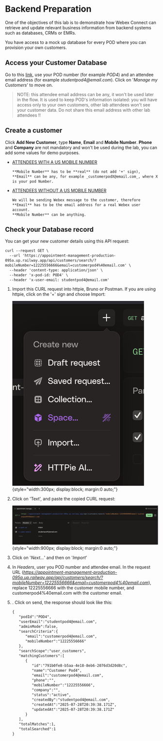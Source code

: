 # Backend Preparation

One of the objectives of this lab is to demonstrate how Webex Connect can retrieve and update relevant business information from backend systems such as databases, CRMs or EMRs.

You have access to a mock up database for every POD where you can provision your own customers.

## Access your Customer Database

Go to this [link](https://appointment-management-production-095a.up.railway.app/database.html), use your POD number (for example _POD4_) and an attendee email address (for example _studentpod4@email.com_). Click on '_Manage my Customers_' to move on.

> NOTE: this attendee email address can be any, it won't be used later in the flow. It is used to keep POD's information isolated: you will have access only to your own customers, other lab attendees won't see your customer data. Do not share this email address with other lab attendees !!

## Create a customer

Click **Add New Customer**, type **Name**, **Email** and **Mobile Number**. **Phone** and **Company** are not mandatory and won't be used during the lab, you can add some values for demo purposes.

- <ins>ATTENDEES WITH A US MOBILE NUMBER</ins>

      **Mobile Number** has to be **real** (do not add '+' sign), **Email** can be any, for example _customerpodX@email.com_, where X is your pod Number.

- <ins>ATTENDEES WITHOUT A US MOBILE NUMBER</ins>

      We will be sending Webex message to the customer, therefore **Email** has to be the email address for a real Webex user account.
      **Mobile Number** can be anything.

## Check your Database record

You can get your new customer details using this API request:

```
curl --request GET \
  --url 'https://appointment-management-production-095a.up.railway.app/api/customers/search/?mobileNumber=12225556666&email=customerpod4%40email.com' \
  --header 'content-type: application/json' \
  --header 'x-pod-id: POD4' \
  --header 'x-user-email: studentpod4@email.com'

```

1. Import this CURL request into httpie, Bruno or Postman. If you are using httpie, click on the '+' sign and choose Import:

      ![httpie new request](images/httpie-new.png){style="width:300px; display:block; margin:0 auto;"}

2. Click on 'Text', and paste the copied CURL request:

      ![Httpie request](images/httpie-customer.png){style="width:900px; display:block; margin:0 auto;"}

3. Click on '_Next..._' and then on '_Import_'

4. In _Headers_, user you POD number and attendee email. In the request URL (_https://appointment-management-production-095a.up.railway.app/api/customers/search/?mobileNumber=12225556666&email=customerpod4%40email.com_), replace 12225556666 with the customer mobile number, and customerpod4%40email.com with the customer email.

5. . Click on send, the response should look like this:

      ```
      {
         "podId":"POD4",
         "userEmail":"studentpod4@email.com",
         "adminMode":false,
         "searchCriteria":{
            "email":"customerpod4@email.com",
            "mobileNumber":"12225556666"
         },
         "searchScope":"user_customers",
         "matchingCustomers":[
            {
               "id":"791b0fe8-b5aa-4e18-8eb6-2076d3d20d8c",
               "name":"Customer Pod4",
               "email":"customerpod4@email.com",
               "phone":"",
               "mobileNumber":"12225556666",
               "company":"",
               "status":"active",
               "createdBy":"studentpod4@email.com",
               "createdAt":"2025-07-28T20:39:38.171Z",
               "updatedAt":"2025-07-28T20:39:38.171Z"
            }
         ],
         "totalMatches":1,
         "totalSearched":1
      }
      ```


